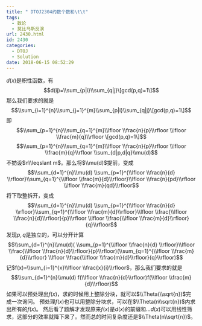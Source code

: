 ```yaml
---
title: " DTOJ2304约数个数和\t\t"
tags:
  - 数论
  - 莫比乌斯反演
url: 2430.html
id: 2430
categories:
  - DTOJ
  - Solution
date: 2018-06-15 08:52:29
---
```


$d(x)$是积性函数，有 $$d(ij)=\\sum_{p|i}\\sum_{q|j}\[gcd(p,q)=1\]$$ 那么我们要求的就是 $$\\sum_{i=1}^{n}\\sum_{j=1}^{m}\\sum_{p|i}\\sum_{q|j}\[gcd(p,q)=1\]$$ 即 $$\\sum_{p=1}^{n}\\sum_{q=1}^{m}\\lfloor \\frac{n}{p}\\rfloor \\lfloor \\frac{m}{q}\\rfloor \[gcd(p,q)=1\]$$ $$\\sum_{p=1}^{n}\\sum_{q=1}^{m}\\lfloor \\frac{n}{p}\\rfloor \\lfloor \\frac{m}{q}\\rfloor \\sum_{d|p,d|q}\\mu(d)$$ 不妨设$n\\leqslant m$。那么将$\\mu(d)$提前，变成 $$\\sum_{d=1}^{n}\\mu(d) \\sum_{p=1}^{\\lfloor \\frac{n}{d} \\rfloor}\\sum_{q=1}^{\\lfloor \\frac{m}{d}\\rfloor}\\lfloor \\frac{n}{pd}\\rfloor \\lfloor \\frac{m}{qd}\\rfloor$$ 将下取整拆开，变成 $$\\sum_{d=1}^{n}\\mu(d) \\sum_{p=1}^{\\lfloor \\frac{n}{d} \\rfloor}\\sum_{q=1}^{\\lfloor \\frac{m}{d}\\rfloor}\\lfloor \\frac{\\lfloor \\frac{n}{d}\\rfloor}{p}\\rfloor \\lfloor \\frac{\\lfloor \\frac{m}{d}\\rfloor}{q}\\rfloor$$ 发现$p,q$是独立的，可以分开计算 $$\\sum_{d=1}^{n}\\mu(d)( \\sum_{p=1}^{\\lfloor \\frac{n}{d} \\rfloor}\\lfloor \\frac{\\lfloor \\frac{n}{d}\\rfloor}{p}\\rfloor)(\\sum_{q=1}^{\\lfloor \\frac{m}{d}\\rfloor} \\lfloor \\frac{\\lfloor \\frac{m}{d}\\rfloor}{q}\\rfloor)$$ 记$f(x)=\\sum_{i=1}^{x}\\lfloor \\frac{x}{i}\\rfloor$，那么我们要求的就是 $$\\sum_{d=1}^{n}\\mu(d) f(\\lfloor \\frac{n}{d}\\rfloor)f(\\lfloor \\frac{m}{d}\\rfloor)$$ 如果可以预处理出$f(x)$，求的时候用上整除分块，就可以$\\Theta(\\sqrt{n})$完成一次询问。 预处理$f(x)$也可以用整除分块求，可以在$\\Theta(n\\sqrt{n})$内求出所有的$f(x)$。 然后看了题解才发现原来$f(x)$是$d(x)$的前缀和…$d(x)$可以用线性筛求，这部分的效率就降下来了。然而总的时间复杂度还是$\\Theta(n\\sqrt{n})$。
